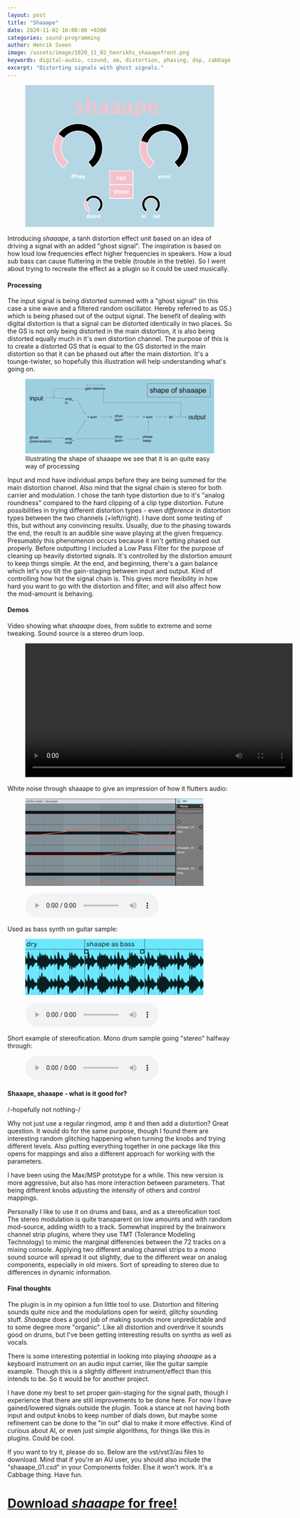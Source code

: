 ```yaml
---
layout: post
title: "Shaaape"
date: 2020-11-02 16:00:00 +0200
categories: sound-programming
author: Henrik Sveen
image: /assets/image/2020_11_02_henrikhs_shaaapefront.png
keywords: digital-audio, csound, am, distortion, phasing, dsp, cabbage
excerpt: "Distorting signals with ghost signals."
---
```

<figure style="float: auto">
   <img src="/assets/image/2020_11_02_henrikhs_shaaapefront.png" alt="Should show picture..." title="" width="auto"/> <figcaption></figcaption>
</figure>

Introducing *shaaape*, a tanh distortion effect unit based on an idea of driving a signal with an added "ghost signal". The inspiration is based on how loud low frequencies effect higher frequencies in speakers. How a loud sub bass can cause fluttering in the treble (trouble in the treble). So I went about trying to recreate the effect as a plugin so it could be used musically.

#### Processing
The input signal is being distorted summed with a "ghost signal" (in this case a sine wave and a filtered random oscillator. Hereby referred to as GS.) which is being phased out of the output signal. The benefit of dealing with digital distortion is that a signal can be distorted identically in two places. So the GS is not only being distorted in the main distortion, it is also being distorted equally much in it's own distortion channel. The purpose of this is to create a distorted GS that is equal to the GS distorted in the main distortion so that it can be phased out after the main distortion. It's a tounge-twister, so hopefully this illustration will help understanding what's going on.

<figure style="float: auto">
   <img src="/assets/image/2020_11_01_henrikhs_shape of shaaape.png" alt="Should show picture..." title="great job, you understand it now!" width="auto"/> <figcaption>Illustrating the shape of shaaape we see that it is an quite easy way of processing</figcaption>
</figure>

Input and mod have individual amps before they are being summed for the main distortion channel. Also mind that the signal chain is stereo for both carrier and modulation. I chose the tanh type distortion due to it's "analog roundness" compared to the hard clipping of a clip type distortion. Future possibilities in trying different distortion types - even *difference* in distortion types between the two channels (+left/right). I have dont some testing of this, but without any convincing results. Usually, due to the phasing towards the end, the result is an audible sine wave playing at the given frequency. Presumably this phenomenon occurs because it isn't getting phased out properly.
Before outputting I included a Low Pass Filter for the purpose of cleaning up heavily distorted signals. It's controlled by the distortion amount to keep things simple. At the end, and beginning, there's a gain balance which let's you tilt the gain-staging between input and output. Kind of controlling how hot the signal chain is. This gives more flexibility in how hard you want to go with the distortion and filter, and will also affect how the mod-amount is behaving.

#### Demos
Video showing what *shaaape* does, from subtle to extreme and some tweaking. Sound source is a stereo drum loop.
<figure style="float: none">
  <video width="600" controls>
    <source src="https://drive.google.com/uc?&id=1ya5T2CTRzg1G61BRVPeJN7QVGN1ryJ8w" type='video/mp4'>
    Should show a video...
  </video>
  <figcaption></figcaption>
</figure>

White noise through shaaape to give an impression of how it flutters audio:
<figure style="float: auto">
   <img src="/assets/image/2020_11_02_henrikhs_whitenoise.png" alt="Should show picture..." title="you can follow the automation lane while you listen to the sound example" width="400"/> <figcaption></figcaption>
</figure>
<figure style="float: none">
  <audio controls>
    <source src="https://drive.google.com/uc?&id=1k89XTKlSTNHFvvRBtjT6Wty21ZXiInY8" type="audio/mpeg">
    Alternate Text
  </audio>
  <figcaption></figcaption>
</figure>

Used as bass synth on guitar sample:
<figure style="float: auto">
   <img src="/assets/image/2020_11_02_henrikhs_guitarexample.png" alt="Should show picture..." title="showing the structure of the sound example" width="400"/> <figcaption></figcaption>
</figure>
<figure style="float: none">
  <audio controls>
    <source src="https://drive.google.com/uc?&id=1AaEGVAXABslSyQyq9tvLFsfcnML4SjVQ" type="audio/mpeg">
    Alternate Text
  </audio>
  <figcaption></figcaption>
</figure>

Short example of stereofication. Mono drum sample going "stereo" halfway through:
<figure style="float: none">
  <audio controls>
    <source src="https://drive.google.com/uc?&id=14CKszUS7FfxAHL7mlZDKMc-jtVVaA7Ig" type="audio/mpeg">
    Alternate Text
  </audio>
  <figcaption></figcaption>
</figure>


#### Shaaape, shaaape - what is it good for?
/-hopefully not nothing-/

Why not just use a regular ringmod, amp it and then add a distortion? Great question. It would do for the same purpose, though I found there are interesting random glitching happening when turning the knobs and trying different levels. Also putting everything together in one package like this opens for mappings and also a different approach for working with the parameters.

I have been using the Max/MSP prototype for a while. This new version is more aggressive, but also has more interaction between parameters. That being different knobs adjusting the intensity of others and control mappings.

Personally I like to use it on drums and bass, and as a stereofication tool. The stereo modulation is quite transparent on low amounts and with random mod-source, adding width to a track. Somewhat inspired by the brainworx channel strip plugins, where they use TMT (Tolerance Modeling Technology) to mimic the marginal differences between the 72 tracks on a mixing console. Applying two different analog channel strips to a mono sound source will spread it out slightly, due to the different wear on analog components, especially in old mixers. Sort of spreading to stereo due to differences in dynamic information.

#### Final thoughts
The plugin is in my opinion a fun little tool to use. Distortion and filtering sounds quite nice and the modulations open for weird, glitchy sounding stuff. *Shaaape* does a good job of making sounds more unpredictable and to some degree more "organic". Like all distortion and overdrive it sounds good on drums, but I've been getting interesting results on synths as well as vocals.

There is some interesting potential in looking into playing *shaaape* as a keyboard instrument on an audio input carrier, like the guitar sample example. Though this is a slightly different instrument/effect than this intends to be. So it would be for another project.

I have done my best to set proper gain-staging for the signal path, though I experience that there are still improvements to be done here. For now I have gained/lowered signals outside the plugin. Took a stance at not having both input and output knobs to keep number of dials down, but maybe some refinement can be done to the "in out" dial to make it more effective. Kind of curious about AI, or even just simple algorithms, for things like this in plugins. Could be cool.

If you want to try it, please do so. Below are the vst/vst3/au files to download. Mind that if you're an AU user, you should also include the "shaaape_01.csd" in your Components folder. Else it won't work. It's a Cabbage thing. Have fun.

# [Download *shaaape* for free!](https://drive.google.com/file/d/1U6R0T-2-sQSocErvTCZ4g-ePTNFC590P/view?usp=sharing)
